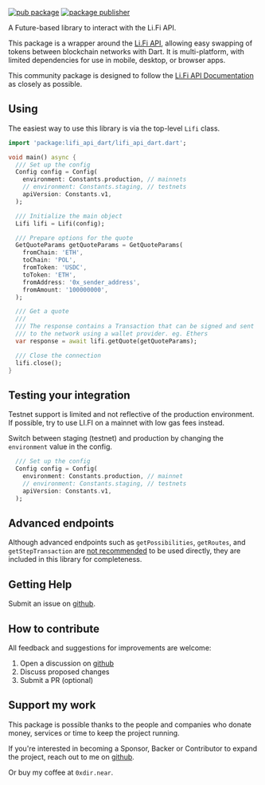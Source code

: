 [![pub package](https://img.shields.io/pub/v/lifi_api_dart.svg)](https://pub.dev/packages/lifi_api_dart)
[![package publisher](https://img.shields.io/pub/publisher/lifi_api_dart.svg)](https://pub.dev/packages/lifi_api_dart/publisher)

A Future-based library to interact with the Li.Fi API.

This package is a wrapper around the [Li.Fi API], allowing easy swapping of tokens
between blockchain networks with Dart. It is multi-platform, with limited dependencies 
for use in mobile, desktop, or browser apps.

[Li.Fi API]: https://docs.li.fi/li.fi-api/li.fi-api

This community package is designed to follow the [Li.Fi API Documentation] as closely
as possible. 

[Li.Fi API Documentation]: https://apidocs.li.fi/reference/welcome-to-the-lifinance-api

## Using

The easiest way to use this library is via the top-level ```Lifi``` class.

```dart
import 'package:lifi_api_dart/lifi_api_dart.dart';

void main() async {
  /// Set up the config
  Config config = Config(
    environment: Constants.production, // mainnets
    // environment: Constants.staging, // testnets
    apiVersion: Constants.v1,
  );

  /// Initialize the main object
  Lifi lifi = Lifi(config);

  /// Prepare options for the quote
  GetQuoteParams getQuoteParams = GetQuoteParams(
    fromChain: 'ETH',
    toChain: 'POL',
    fromToken: 'USDC',
    toToken: 'ETH',
    fromAddress: '0x_sender_address',
    fromAmount: '100000000',
  );

  /// Get a quote
  /// 
  /// The response contains a Transaction that can be signed and sent
  /// to the network using a wallet provider. eg. Ethers
  var response = await lifi.getQuote(getQuoteParams);

  /// Close the connection
  lifi.close();
}
```

## Testing your integration

Testnet support is limited and not reflective of the production environment. If possible, 
try to use LI.FI on a mainnet with low gas fees instead.

[limited]: https://docs.li.fi/integrate-li.fi-js-sdk/testing-your-integration/supported-testnets-and-tokens

Switch between staging (testnet) and production by changing the ```environment``` value 
in the config.

```dart
  /// Set up the config
  Config config = Config(
    environment: Constants.production, // mainnet
    // environment: Constants.staging, // testnets
    apiVersion: Constants.v1,
  );
```

## Advanced endpoints

Although advanced endpoints such as ```getPossibilities```, ```getRoutes```, and
```getStepTransaction``` are [not recommended] to be used directly, they are included
in this library for completeness.

[not recommended]: https://apidocs.li.fi/reference/advanced-1

## Getting Help

Submit an issue on [github].

[github]: https://github.com/0xdir/lifi_api_dart

## How to contribute

All feedback and suggestions for improvements are welcome:

1. Open a discussion on [github]
2. Discuss proposed changes
3. Submit a PR (optional)

[github]: https://github.com/0xdir/lifi_api_dart

## Support my work

This package is possible thanks to the people and companies
who donate money, services or time to keep the project running.

If you're interested in becoming a Sponsor, Backer or Contributor
to expand the project, reach out to me on [github].

[github]: https://github.com/0xdir/lifi_api_dart

Or buy my coffee at `0xdir.near`.